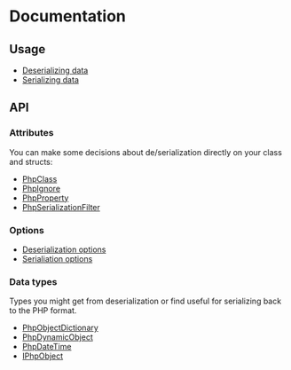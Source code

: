 # Documentation

## Usage

* [Deserializing data](./Usage/Deserializing.md)
* [Serializing data](./Usage/Serializing.md)

## API

### Attributes

You can make some decisions about de/serialization directly on your class and structs:

* [PhpClass](./Attributes/PhpClass.md)
* [PhpIgnore](./Attributes/PhpIgnore.md)
* [PhpProperty](./Attributes/PhpProperty.md)
* [PhpSerializationFilter](./Attributes/PhpSerializationFilter.md)

### Options

* [Deserialization options](./Options/PhpDeserializationOptions.md)
* [Serialiation options](./Options/PhpSerializiationOptions.md)

### Data types

Types you might get from deserialization or find useful for serializing back to the PHP format.

* [PhpObjectDictionary](./Types/PhpObjectDictionary.md)
* [PhpDynamicObject](./Types/PhpDynamicObject.md)
* [PhpDateTime](./Types/PhpDateTime.md)
* [IPhpObject](./Types/IPhpObject.md)
